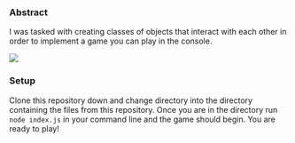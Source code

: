 ### Abstract

I was tasked with creating classes of objects that interact with each other in order to implement a game you can play in the console.

![](https://i.ibb.co/gPg7496/Screen-Shot-2019-11-21-at-3-56-38-PM.png)

### Setup

Clone this repository down and change directory into the directory containing the files from this repository. Once you are in the directory run `node index.js` in your command line and the game should begin. You are ready to play!
